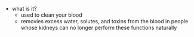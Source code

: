  * what is it?
    * used to clean your blood
    * removies excess water, solutes, and toxins from the blood in people whose kidneys can no longer perform these functions naturally
